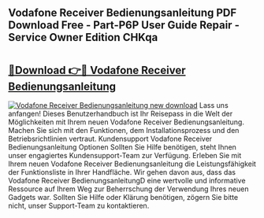 ## Vodafone Receiver Bedienungsanleitung PDF Download Free - Part-P6P User Guide Repair - Service Owner Edition CHKqa

# <h2><a href="http://df30tb.blite.top/?on=Vodafone+Receiver+Bedienungsanleitung">🔗Download 👉🔴 Vodafone Receiver Bedienungsanleitung</a></h2>

[![Vodafone Receiver Bedienungsanleitung new download](https://i.imgur.com/lujVjoI.png)](http://df30tb.blite.top/?on=Vodafone+Receiver+Bedienungsanleitung)
Lass uns anfangen! Dieses Benutzerhandbuch ist Ihr Reisepass in die Welt der Möglichkeiten mit Ihrem neuen Vodafone Receiver Bedienungsanleitung. Machen Sie sich mit den Funktionen, dem Installationsprozess und den Betriebsrichtlinien vertraut. Kundensupport Vodafone Receiver Bedienungsanleitung Optionen Sollten Sie Hilfe benötigen, steht Ihnen unser engagiertes Kundensupport-Team zur Verfügung. Erleben Sie mit Ihrem neuen Vodafone Receiver Bedienungsanleitung die Leistungsfähigkeit der Funktionsliste in Ihrer Handfläche. Wir gehen davon aus, dass das Vodafone Receiver BedienungsanleitungD eine wertvolle und informative Ressource auf Ihrem Weg zur Beherrschung der Verwendung Ihres neuen Gadgets war. Sollten Sie Hilfe oder Klärung benötigen, zögern Sie bitte nicht, unser Support-Team zu kontaktieren.
